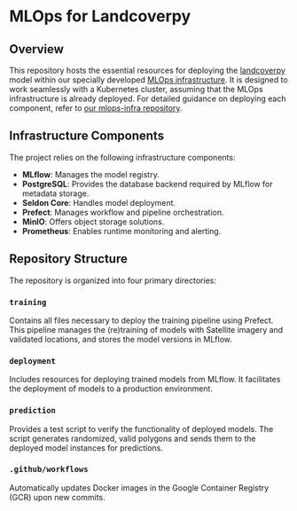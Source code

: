 # MLOps for Landcoverpy

## Overview

This repository hosts the essential resources for deploying the [landcoverpy](https://github.com/KhaosResearch/landcoverpy) model within our specially developed [MLOps infrastructure](https://github.com/KhaosResearch/mlops-infra/). It is designed to work seamlessly with a Kubernetes cluster, assuming that the MLOps infrastructure is already deployed. For detailed guidance on deploying each component, refer to [our mlops-infra repository](https://github.com/KhaosResearch/mlops-infra/).

## Infrastructure Components

The project relies on the following infrastructure components:

- **MLflow**: Manages the model registry.
- **PostgreSQL**: Provides the database backend required by MLflow for metadata storage.
- **Seldon Core**: Handles model deployment.
- **Prefect**: Manages workflow and pipeline orchestration.
- **MinIO**: Offers object storage solutions.
- **Prometheus**: Enables runtime monitoring and alerting.

## Repository Structure

The repository is organized into four primary directories:

### `training`
Contains all files necessary to deploy the training pipeline using Prefect. This pipeline manages the (re)training of models with Satellite imagery and validated locations, and stores the model versions in MLflow.

### `deployment`
Includes resources for deploying trained models from MLflow. It facilitates the deployment of models to a production environment.

### `prediction`
Provides a test script to verify the functionality of deployed models. The script generates randomized, valid polygons and sends them to the deployed model instances for predictions.

### `.github/workflows`
Automatically updates Docker images in the Google Container Registry (GCR) upon new commits.
